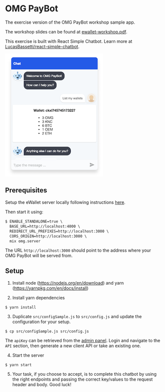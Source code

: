# OMG PayBot
The exercise version of the OMG PayBot workshop sample app.

The workshop slides can be found at [ewallet-workshop.pdf](ewallet-workshop.pdf).

This exercise is built with React Simple Chatbot. Learn more at [LucasBassetti/react-simple-chatbot](https://github.com/LucasBassetti/react-simple-chatbot).

![Screenshot of PayBot](screenshot.png)

## Prerequisites

Setup the eWallet server locally following instructions [here](https://github.com/omisego/ewallet#getting-started).

Then start it using:

```
$ ENABLE_STANDALONE=true \
  BASE_URL=http://localhost:4000 \
  REDIRECT_URL_PREFIXES=http://localhost:3000 \
  CORS_ORIGIN=http://localhost:3000 \
  mix omg.server
```

The URL `http://localhost:3000` should point to the address where your OMG PayBot will be served from.

## Setup

1. Install node (https://nodejs.org/en/download) and yarn (https://yarnpkg.com/en/docs/install)

2. Install yarn dependencies

```
$ yarn install
```

3. Duplicate `src/configSample.js` to `src/config.js` and update the configuration for your setup.

```
$ cp src/configSample.js src/config.js
```

The `apiKey` can be retrieved from the [admin panel](http://localhost:4000/admin). Login and navigate to the `API` section, then generate a new client API or take an existing one.

4. Start the server

```
$ yarn start
```

5. Your task, if you choose to accept, is to complete this chatbot by using the right endpoints and passing the correct key/values to the request header and body. Good luck!
